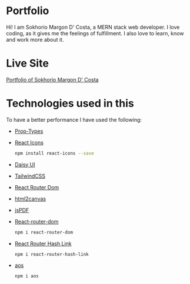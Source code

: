 # Portfolio

Hi! I am Sokhorio Margon D' Costa, a MERN stack web developer. I love coding, as it gives me the feelings of fulfillment. I also love to learn, know and work more about it.

# Live Site

[Portfolio of Sokhorio Margon D' Costa](https://smd-porfolio.netlify.app)

# Technologies used in this

To have a better performance I have used the following:

- [Prop-Types](https://www.npmjs.com/package/prop-types)
- [React Icons](https://react-icons.github.io/react-icons/)

    ```bash
    npm install react-icons --save
    ```

- [Daisy UI](https://daisyui.com/)
- [TailwindCSS](https://tailwindcss.com/)
- [React Router Dom](https://reactrouter.com/en/main)
- [html2canvas](https://www.npmjs.com/package/html2canvas/v/1.4.1)
- [jsPDF](https://www.npmjs.com/package/jspdf)
- [React-router-dom](https://www.npmjs.com/package/react-router-dom)

    ```bash
    npm i react-router-dom
    ```

- [React Router Hash Link](https://www.npmjs.com/package/react-router-hash-link)

    ```bash
    npm i react-router-hash-link
    ```

- [aos](https://michalsnik.github.io/aos/)

    ```bash
    npm i aos
    ```


